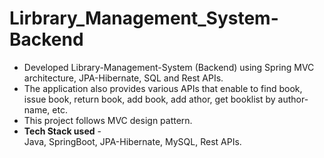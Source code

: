 # Lirbrary_Management_System-Backend
<ul>
  <li>Developed Library-Management-System (Backend) using Spring MVC architecture, JPA-Hibernate, SQL and Rest APIs.</li>
  <li>The application also provides various APIs that enable to find book, issue book, return book, add book, add athor, get booklist by author-name, etc.</li>
  <li>This project follows MVC design pattern.</li>
  <li><Strong>Tech Stack used</Strong> - <br>
      Java, SpringBoot, JPA-Hibernate, MySQL, Rest APIs. 
  </li>
</ul>

